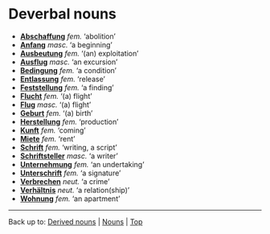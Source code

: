 # Deverbal nouns

- **[Abschaffung](a/ab/Abschaffung.md)** *fem.* ‘abolition’
- **[Anfang](a/an/Anfang.md)** *masc.* ‘a beginning’
- **[Ausbeutung](a/au/Ausbeutung.md)** *fem.* ‘(an) exploitation’
- **[Ausflug](a/au/Ausflug.md)** *masc.* ‘an excursion’
- **[Bedingung](b/be/Bedingung.md)** *fem.* ‘a condition’
- **[Entlassung](e/en/Entlassung.md)** *fem.* ‘release’
- **[Feststellung](f/fe/Feststellung.md)** *fem.* ‘a finding’
- **[Flucht](f/fl/Flucht.md)** *fem.* ‘(a) flight’
- **[Flug](f/fl/Flug.md)** *masc.* ‘(a) flight’
- **[Geburt](g/ge/Geburt.md)** *fem.* ‘(a) birth’
- **[Herstellung](h/he/Herstellung.md)** *fem.* ‘production’
- **[Kunft](k/ku/Kunft.md)** *fem.* ‘coming’
- **[Miete](m/mi/Miete.md)** *fem.* ‘rent’
- **[Schrift](s/sc/Schrift.md)** *fem.* ‘writing, a script’
- **[Schriftsteller](s/sc/Schriftsteller.md)** *masc.* ‘a writer’
- **[Unternehmung](u/un/Unternehmung.md)** *fem.* ‘an undertaking’
- **[Unterschrift](u/un/Unterschrift.md)** *fem.* ‘a signature’
- **[Verbrechen](v/ve/Verbrechen.md)** *neut.* ‘a crime’
- **[Verhältnis](v/ve/Verhaeltnis.md)** *neut.* ‘a relation(ship)’
- **[Wohnung](w/wo/Wohnung.md)** *fem.* ‘an apartment’

----

Back up to: [Derived nouns](derivedNouns.md) | [Nouns](index.md) | [Top](../index.md)
